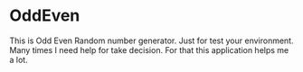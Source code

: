 # OddEven
This is Odd Even Random number generator. Just for test your environment. Many times I need help for take decision. For that this application helps me a lot.
